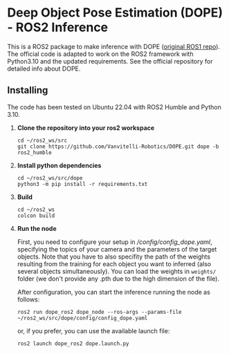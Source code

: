 # Deep Object Pose Estimation (DOPE) - ROS2 Inference

This is a ROS2 package to make inference with DOPE ([original ROS1 repo](https://github.com/NVlabs/Deep_Object_Pose/tree/master)). The official code is adapted to work on the ROS2 framework with Python3.10 and the updated requirements. See the official repository for detailed info about DOPE.

## Installing

The code has been tested on Ubuntu 22.04 with ROS2 Humble and Python 3.10. 

1. **Clone the repository into your ros2 workspace**
    ```
    cd ~/ros2_ws/src
    git clone https://github.com/Vanvitelli-Robotics/DOPE.git dope -b ros2_humble
    ```

2. **Install python dependencies**
    ```
    cd ~/ros2_ws/src/dope
    python3 -m pip install -r requirements.txt
    ```
    
3. **Build**
    ```
    cd ~/ros2_ws
    colcon build
    ```
    
4. **Run the node**

   First, you need to configure your setup in */config/config_dope.yaml*, specifying the topics of your camera and the parameters of the target objects. Note that you have to also specifity the path of the weights resulting from the training for each object you want to inferred (also several objects simultaneously). You can load the weights in ```weights/``` folder (we don't provide any .pth due to the high dimension of the file).

   After configuration, you can start the inference running the node as follows:
    ```
    ros2 run dope_ros2 dope_node --ros-args --params-file ~/ros2_ws/src/dope/config/config_dope.yaml
    ```
   or, if you prefer, you can use the available launch file:
      ```
    ros2 launch dope_ros2 dope.launch.py
    ```
   

